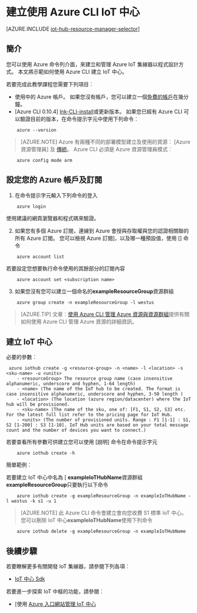 <properties
    pageTitle="建立使用 Azure CLI IoT 中心 |Microsoft Azure"
    description="請遵循此文件，以建立使用 Azure 命令列介面 IoT 中心。"
    services="iot-hub"
    documentationCenter=".net"
    authors="BeatriceOltean"
    manager="timlt"
    editor=""/>

<tags
     ms.service="iot-hub"
     ms.devlang="multiple"
     ms.topic="article"
     ms.tgt_pltfrm="na"
     ms.workload="na"
     ms.date="09/21/2016"
     ms.author="boltean"/>

# <a name="create-an-iot-hub-using-azure-cli"></a>建立使用 Azure CLI IoT 中心

[AZURE.INCLUDE [iot-hub-resource-manager-selector](../../includes/iot-hub-resource-manager-selector.md)]

## <a name="introduction"></a>簡介

您可以使用 Azure 命令列介面，來建立和管理 Azure IoT 集線器以程式設計方式。 本文將示範如何使用 Azure CLI 建立 IoT 中心。

若要完成此教學課程您需要下列項目︰

- 使用中的 Azure 帳戶。 如果您沒有帳戶，您可以建立一個[免費的帳戶][lnk-free-trial]在幾分鐘。
- [Azure CLI 0.10.4] [lnk-CLI-install]或更新版本。 如果您已經有 Azure CLI 可以驗證目前的版本，在命令提示字元中使用下列命令︰
```
    azure --version
```

> [AZURE.NOTE] Azure 有兩種不同的部署模型建立及使用的資源︰ [Azure 資源管理員] 及 [傳統](../resource-manager-deployment-model.md)。 Azure CLI 必須是 Azure 資源管理員模式︰
```
    azure config mode arm
```

## <a name="set-your-azure-account-and-subscription"></a>設定您的 Azure 帳戶及訂閱 

1. 在命令提示字元輸入下列命令的登入
```
    azure login
```
使用建議的網頁瀏覽器和程式碼來驗證。

2. 如果您有多個 Azure 訂閱，連線到 Azure 會授與存取權與您的認證相關聯的所有 Azure 訂閱。 您可以檢視 Azure 訂閱]，以及哪一種預設值，使用 [] 命令
```
    azure account list 
```

若要設定您想要執行命令使用的其餘部分的訂閱內容

```
    azure account set <subscription name>
```

3. 如果您沒有您可以建立一個命名的**exampleResourceGroup**資源群組 
```
    azure group create -n exampleResourceGroup -l westus
```

> [AZURE.TIP] 文章︰[使用 Azure CLI 管理 Azure 資源與資源群組][lnk-CLI-arm]提供有關如何使用 Azure CLI 管理 Azure 資源的詳細資訊。 


## <a name="create-an-iot-hub"></a>建立 IoT 中心

必要的參數︰

```
 azure iothub create -g <resource-group> -n <name> -l <location> -s <sku-name> -u <units>  
    - <resourceGroup> The resource group name (case insensitive alphanumeric, underscore and hyphen, 1-64 length)
    - <name> (The name of the IoT hub to be created. The format is case insensitive alphanumeric, underscore and hyphen, 3-50 length )
    - <location> (The location (azure region/datacenter) where the IoT hub will be provisioned.
    - <sku-name> (The name of the sku, one of: [F1, S1, S2, S3] etc. For the latest full list refer to the pricing page for IoT Hub.
    - <units> (The number of provisioned units. Range : F1 [1-1] : S1, S2 [1-200] : S3 [1-10]. IoT Hub units are based on your total message count and the number of devices you want to connect.)
```
若要查看所有參數可供建立您可以使用 [說明] 命令在命令提示字元
```
    azure iothub create -h 
```
簡單範例︰

 若要建立 IoT 中心中名為 [ **exampleIoTHubName**資源群組**exampleResourceGroup**只要執行以下命令
```
    azure iothub create -g exampleResourceGroup -n exampleIoTHubName -l westus -k s1 -u 1
```

> [AZURE.NOTE] 此 Azure CLI 命令會建立會向您收費 S1 標準 IoT 中心。 您可以刪除 IoT 中心**exampleIoTHubName**使用下列命令 
```
    azure iothub delete -g exampleResourceGroup -n exampleIoTHubName
```


## <a name="next-steps"></a>後續步驟
若要瞭解更多有關開發 IoT 集線器，請參閱下列各項︰
- [IoT 中心 Sdk][lnk-sdks]

若要進一步探索 IoT 中樞的功能，請參閱︰

- [使用 [Azure 入口網站管理 IoT 中心][lnk-portal]

<!-- Links -->
[lnk-free-trial]: https://azure.microsoft.com/pricing/free-trial/
[lnk-azure-portal]: https://portal.azure.com/
[lnk-status]: https://azure.microsoft.com/status/
[lnk-CLI-install]: ../xplat-cli-install.md
[lnk-rest-api]: https://msdn.microsoft.com/library/mt589014.aspx
[lnk-CLI-arm]: ../xplat-cli-azure-resource-manager.md

[lnk-sdks]: iot-hub-devguide-sdks.md
[lnk-portal]: iot-hub-create-through-portal.md 
